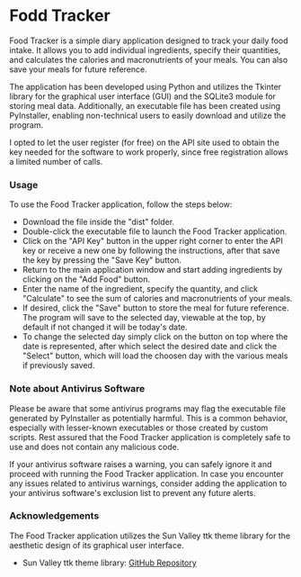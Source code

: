 # Fodd Tracker
Food Tracker is a simple diary application designed to track your daily food intake. It allows you to add individual ingredients, specify their quantities, and calculates the calories and macronutrients of your meals. You can also save your meals for future reference.

The application has been developed using Python and utilizes the Tkinter library for the graphical user interface (GUI) and the SQLite3 module for storing meal data. Additionally, an executable file has been created using PyInstaller, enabling non-technical users to easily download and utilize the program.

I opted to let the user register (for free) on the API site used to obtain the key needed for the software to work properly, since free registration allows a limited number of calls.

### Usage
To use the Food Tracker application, follow the steps below:
- Download the file inside the "dist" folder.
- Double-click the executable file to launch the Food Tracker application.
- Click on the "API Key" button in the upper right corner to enter the API key or receive a new one by following the instructions, after that save the key by pressing the "Save Key" button.
- Return to the main application window and start adding ingredients by clicking on the "Add Food" button.
- Enter the name of the ingredient, specify the quantity, and click "Calculate" to see the sum of calories and macronutrients of your meals.
- If desired, click the "Save" button to store the meal for future reference. The program will save to the selected day, viewable at the top, by default if not changed it will be today's date.
- To change the selected day simply click on the button on top where the date is represented, after which select the desired date and click the "Select" button, which will load the choosen day with the various meals if previously saved.

### Note about Antivirus Software
Please be aware that some antivirus programs may flag the executable file generated by PyInstaller as potentially harmful. This is a common behavior, especially with lesser-known executables or those created by custom scripts. Rest assured that the Food Tracker application is completely safe to use and does not contain any malicious code.

If your antivirus software raises a warning, you can safely ignore it and proceed with running the Food Tracker application. In case you encounter any issues related to antivirus warnings, consider adding the application to your antivirus software's exclusion list to prevent any future alerts.

### Acknowledgements
The Food Tracker application utilizes the Sun Valley ttk theme library for the aesthetic design of its graphical user interface.
- Sun Valley ttk theme library: [GitHub Repository](https://github.com/rdbende/Sun-Valley-ttk-theme)